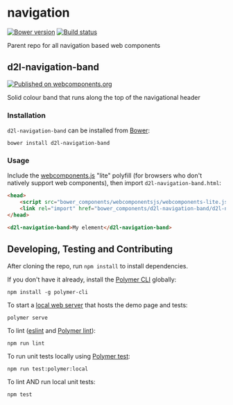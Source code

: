 # navigation
[![Bower version][bower-image]][bower-url]
[![Build status][ci-image]][ci-url]

Parent repo for all navigation based web components

## d2l-navigation-band
[![Published on webcomponents.org](https://img.shields.io/badge/webcomponents.org-published-blue.svg)](https://www.webcomponents.org/element/BrightspaceUI/d2l-navigation-band)

Solid colour band that runs along the top of the navigational header

### Installation

`d2l-navigation-band` can be installed from [Bower][bower-url]:
```shell
bower install d2l-navigation-band
```

### Usage

Include the [webcomponents.js](http://webcomponents.org/polyfills/) "lite" polyfill (for browsers who don't natively support web components), then import `d2l-navigation-band.html`:

```html
<head>
	<script src="bower_components/webcomponentsjs/webcomponents-lite.js"></script>
	<link rel="import" href="bower_components/d2l-navigation-band/d2l-navigation-band.html">
</head>
```

<!---
```
<custom-element-demo>
  <template>
    <script src="../webcomponentsjs/webcomponents-lite.js"></script>
    <link rel="import" href="../d2l-typography/d2l-typography.html">
    <link rel="import" href="d2l-navigation-band.html">
    <custom-style include="d2l-typography">
      <style is="custom-style" include="d2l-typography"></style>
    </custom-style>
    <style>
      html {
        font-size: 20px;
        font-family: 'Lato', 'Lucida Sans Unicode', 'Lucida Grande', sans-serif;
      }
    </style>
    <next-code-block></next-code-block>
  </template>
</custom-element-demo>
```
-->
```html
<d2l-navigation-band>My element</d2l-navigation-band>
```

## Developing, Testing and Contributing

After cloning the repo, run `npm install` to install dependencies.

If you don't have it already, install the [Polymer CLI](https://www.polymer-project.org/3.0/docs/tools/polymer-cli) globally:

```shell
npm install -g polymer-cli
```

To start a [local web server](https://www.polymer-project.org/3.0/docs/tools/polymer-cli-commands#serve) that hosts the demo page and tests:

```shell
polymer serve
```

To lint ([eslint](http://eslint.org/) and [Polymer lint](https://www.polymer-project.org/3.0/docs/tools/polymer-cli-commands#lint)):

```shell
npm run lint
```

To run unit tests locally using [Polymer test](https://www.polymer-project.org/3.0/docs/tools/polymer-cli-commands#tests):

```shell
npm run test:polymer:local
```

To lint AND run local unit tests:

```shell
npm test
```

[bower-url]: http://bower.io/search/?q=navigation
[bower-image]: https://badge.fury.io/bo/navigation.svg
[ci-url]: https://travis-ci.org/BrightspaceUI/navigation
[ci-image]: https://travis-ci.org/BrightspaceUI/navigation.svg?branch=master
